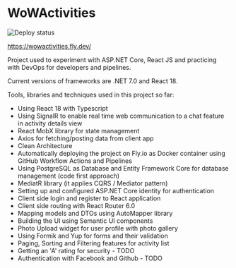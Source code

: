 # WoWActivities

![Deploy status](https://github.com/ghostdog87/WoWActivities/actions/workflows/docker-push.yml/badge.svg)

https://wowactivities.fly.dev/

Project used to experiment with ASP.NET Core, React JS and practicing with DevOps for developers and pipelines.

Current versions of frameworks are .NET 7.0 and React 18.

Tools, libraries and techniques used in this project so far:

- Using React 18 with Typescript
- Using SignalR to enable real time web communication to a chat feature in activity details view
- React MobX library for state management 
- Axios for fetching/posting data from client app
- Clean Architecture 
- Automatically deploying the project on Fly.io as Docker container using GitHub Workflow Actions and Pipelines
- Using PostgreSQL as Database and Entity Framework Core for database management (code first approach)
- MediatR library (it applies CQRS / Mediator pattern)
- Setting up and configured ASP.NET Core identity for authentication
- Client side login and register to React application
- Client side routing with React Router 6.0
- Mapping models and DTOs using AutoMapper library
- Building the UI using Semantic UI components
- Photo Upload widget for user profile with photo gallery
- Using Formik and Yup for forms and their validation
- Paging, Sorting and Filtering features for activity list
- Getting an 'A' rating for security - TODO
- Authentication with Facebook and Github - TODO
